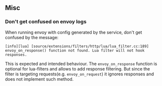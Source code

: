 ## Misc

### Don't get confused on envoy logs

When running envoy with config generated by the service, don't get confused by the message:
``` 
[info][lua] [source/extensions/filters/http/lua/lua_filter.cc:189] envoy_on_response() function not found. Lua filter will not hook responses.
```
This is expected and intended behaviour. The ```envoy_on_response``` function is optional for lua-filters and allows to add response filtering. 
But since the filter is targeting requests(e.g. ```envoy_on_request```) it ignores responses and does not implement such method.

